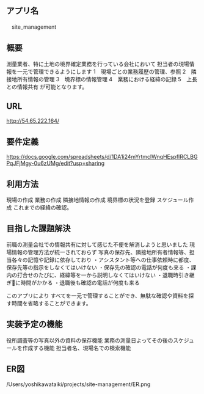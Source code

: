 ## アプリ名
　site_management

## 概要
  測量業者、特に土地の境界確定業務を行っている会社において
  担当者の現場情報を一元で管理できるようにします
  1　現場ごとの業務履歴の管理、参照
  2　隣接地所有情報の管理
  3　境界標の情報管理
  4　業務における経緯の記録
  5　上長との情報共有
  が可能となります。

## URL
 http://54.65.222.164/

## 要件定義
  https://docs.google.com/spreadsheets/d/1DA1i24mYrtmclWnqHEspfIRCLBGPqJFjMgy-0u6zUMg/edit?usp=sharing

## 利用方法
  現場の作成
  業務の作成
  隣接地情報の作成
  境界標の状況を登録
  スケジュール作成
  これまでの経緯の確認。

## 目指した課題解決

  前職の測量会社での情報共有に対して感じた不便を解消しようと思いました
  現場情報の管理方法が統一されておらず
  写真の保存先、隣接地所有者情報等、担当各々の記憶や記録に依存しており
  ・アシスタント等への仕事依頼時に都度、保存先等の指示をしなくてはいけない
  ・保存先の確認の電話が何度も来る
  ・課内の打合せのたびに、経緯等を一から説明しなくてはいけない
  ・退職時引き継ぎに時間がかかる
  ・退職後も確認の電話が何度も来る

  このアプリにより
  すべてを一元で管理することができ、無駄な確認や資料を探す時間を省略することができます。


## 実装予定の機能
  役所調査等の写真以外の資料の保存機能
  業務の測量日よってその後のスケジュールを作成する機能
  担当者名、現場名での検索機能
## ER図

/Users/yoshikawataiki/projects/site-management/ER.png
  


